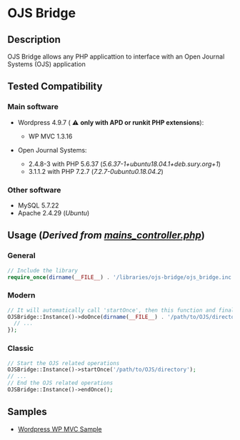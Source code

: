 
# OJS Bridge

## Description

OJS Bridge allows any PHP applicattion to interface with an Open Journal Systems (OJS) application

## Tested Compatibility

### Main software

* Wordpress 4.9.7 ( :warning: **only with APD or runkit PHP extensions**):
  * WP MVC 1.3.16  

* Open Journal Systems:
  * 2.4.8-3 with PHP 5.6.37 (_5.6.37-1+ubuntu18.04.1+deb.sury.org+1_)
  * 3.1.1.2 with PHP 7.2.7 (_7.2.7-0ubuntu0.18.04.2_)

### Other software

* MySQL 5.7.22
* Apache 2.4.29 (_Ubuntu_)

## Usage (_Derived from [mains_controller.php](samples/wordpress-wpmvc-plugin/app/controllers/mains_controllers.php)_)

### General

```php
// Include the library
require_once(dirname(__FILE__) . '/libraries/ojs-bridge/ojs_bridge.inc.php');
```

### Modern

```php
// It will automatically call 'startOnce', then this function and finally, 'endOnce'
OJSBridge::Instance()->doOnce(dirname(__FILE__) . '/path/to/OJS/directory', function($application){
  // ...
});
```

### Classic

```php
// Start the OJS related operations
OJSBridge::Instance()->startOnce('/path/to/OJS/directory');
// ...
// End the OJS related operations
OJSBridge::Instance()->endOnce();
```

## Samples

* [Wordpress WP MVC Sample](samples/wordpress-wpmvc-plugin)